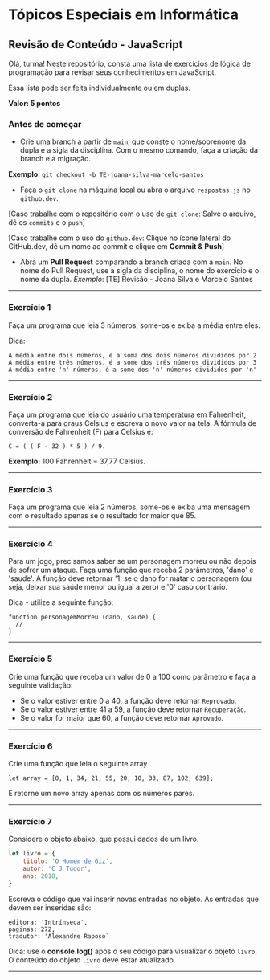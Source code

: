 # Tópicos Especiais em Informática

## Revisão de Conteúdo - JavaScript

Olá, turma!
Neste repositório, consta uma lista de exercícios de lógica de programação para revisar seus conhecimentos em JavaScript.

Essa lista pode ser feita individualmente ou em duplas.

__Valor: 5 pontos__

### Antes de começar

- Crie uma branch a partir de `main`, que conste o nome/sobrenome da dupla e a sigla da disciplina. Com o mesmo comando, faça a criação da branch e a migração.

__Exemplo__: `git checkout -b TE-joana-silva-marcelo-santos`

- Faça o `git clone` na máquina local ou abra o arquivo `respostas.js` no `github.dev`.

[Caso trabalhe com o repositório com o uso de `git clone`:
Salve o arquivo, dê os `commits` e o `push`]

[Caso trabalhe com o uso do `github.dev`:
Clique no ícone lateral do GitHub.dev, dê um nome ao commit e clique em **Commit & Push**]

- Abra um **Pull Request** comparando a branch criada com a `main`.
No nome do Pull Request, use a sigla da disciplina, o nome do exercício e o nome da dupla.
_Exemplo_: [TE] Revisão - Joana Silva e Marcelo Santos

<hr>

### Exercício 1

Faça um programa que leia 3 números, some-os e exiba a média entre eles.

Dica:

```code
A média entre dois números, é a soma dos dois números divididos por 2
A média entre três números, é a some dos três números divididos por 3
A média entre 'n' números, é a some dos 'n' números divididos por 'n'
```

<hr>

### Exercício 2

Faça um programa que leia do usuário uma temperatura em Fahrenheit, converta-a para graus Celsius e escreva o novo valor na tela. A fórmula de conversão de Fahrenheit (F) para Celsius é:

```code
C = ( ( F - 32 ) * 5 ) / 9.
```

**Exemplo:** 100 Fahrenheit = 37,77 Celsius.

<hr>

### Exercício 3

Faça um programa que leia 2 números, some-os e exiba uma mensagem com o resultado apenas se o resultado for maior que 85.

<hr>

### Exercício 4

Para um jogo, precisamos saber se um personagem morreu ou não depois de sofrer um ataque. Faça uma função que receba 2 parâmetros, 'dano' e 'saude'. A função deve retornar '1' se o dano for matar o personagem (ou seja, deixar sua saúde menor ou igual a zero) e '0' caso contrário.

Dica - utilize a seguinte função:

```code
function personagemMorreu (dano, saude) {
  //
}
```

<hr>

### Exercício 5

Crie uma função que receba um valor de 0 a 100 como parâmetro e faça a seguinte validação:

- Se o valor estiver entre 0 a 40, a função deve retornar `Reprovado`.
- Se o valor estiver entre 41 a 59, a função deve retornar `Recuperação`.
- Se o valor for maior que 60, a função deve retornar `Aprovado`.

<hr>

### Exercício 6

Crie uma função que leia o seguinte array

`let array = [0, 1, 34, 21, 55, 20, 10, 33, 87, 102, 639];`

E retorne um novo array apenas com os números pares.

<hr>

### Exercício 7

Considere o objeto abaixo, que possui dados de um livro.

```javascript
let livro = {
    titulo: 'O Homem de Giz',
    autor: 'C J Tudor',
    ano: 2018,
}
```

Escreva o código que vai inserir novas entradas no objeto. As entradas que devem ser inseridas são:

```code
editora: 'Intrínseca',
paginas: 272,
tradutor: 'Alexandre Raposo`
```

Dica: use o **console.log()** após o seu código para visualizar o objeto `livro`. O conteúdo do objeto `livro` deve estar atualizado.

<hr>

